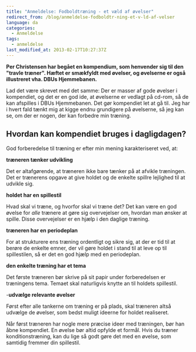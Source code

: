 ```yaml
---
title: "Anmeldelse: Fodboldtræning - et væld af øvelser"
redirect_from: /blog/anmeldelse-fodboldtr-ning-et-v-ld-af-velser
language: da
categories:
  - Anmeldelse
tags:
  - anmeldelse
last_modified_at: 2013-02-17T10:27:37Z
---
```


**Per Christensen har begået en kompendium, som henvender sig til den "travle træner". Hæftet er smækfyldt med øvelser, og øvelserne er også illustreret vha. DBUs Hjemmebanen.**

Lad det være skrevet med det samme: Der er masser af gode øvelser i kompendiet, og det er en god ide, at øvelserne er vedlagt på cd-rom, så de kan afspilles i DBUs Hjemmebanen. Det gør kompendiet let at gå til. Jeg har i hvert fald tænkt mig at kigge endnu grundigere på øvelserne, så jeg kan se, om der er nogen, der kan forbedre min træning.

Hvordan kan kompendiet bruges i dagligdagen?
--------------------------------------------

God forberedelse til træning er efter min mening karakteriseret ved, at:

**træneren tænker udvikling**

Det er altafgørende, at træneren ikke bare tænker på at afvikle træningen. Det er trænerens opgave at give holdet og de enkelte spillre lejlighed til at udvikle sig.

**holdet har en spillestil**

Hvad skal vi træne, og hvorfor skal vi træne det? Det kan være en god øvelse for _alle_ trænere at gøre sig overvejelser om, hvordan man ønsker at spille. Disse overvejelser er en hjælp i den daglige træning.

**træneren har en periodeplan**

For at strukturere ens træning ordentligt og sikre sig, at der er tid til at berøre de enkelte emner, der vil gøre holdet i stand til at leve op til spillestilen, så er det en god hjælp med en periodeplan.

**den enkelte træning har et tema**

Det første træneren bør skrive på sit papir under forberedelsen er træningens tema. Temaet skal naturligvis knytte an til holdets spillestil.

-**udvælge relevante øvelser**

Først efter alle tankerne om træning er på plads, skal træneren altså udvælge de øvelser, som bedst muligt ideerne for holdet realiseret.

Når først træneren har nogle mere præcise ideer med træningen, bør han åbne kompendiet. En øvelse bør altid opfylde et formål. Hvis du træner konditionstræning, kan du lige så godt gøre det med en øvelse, som samtidig fremmer din spillestil.
